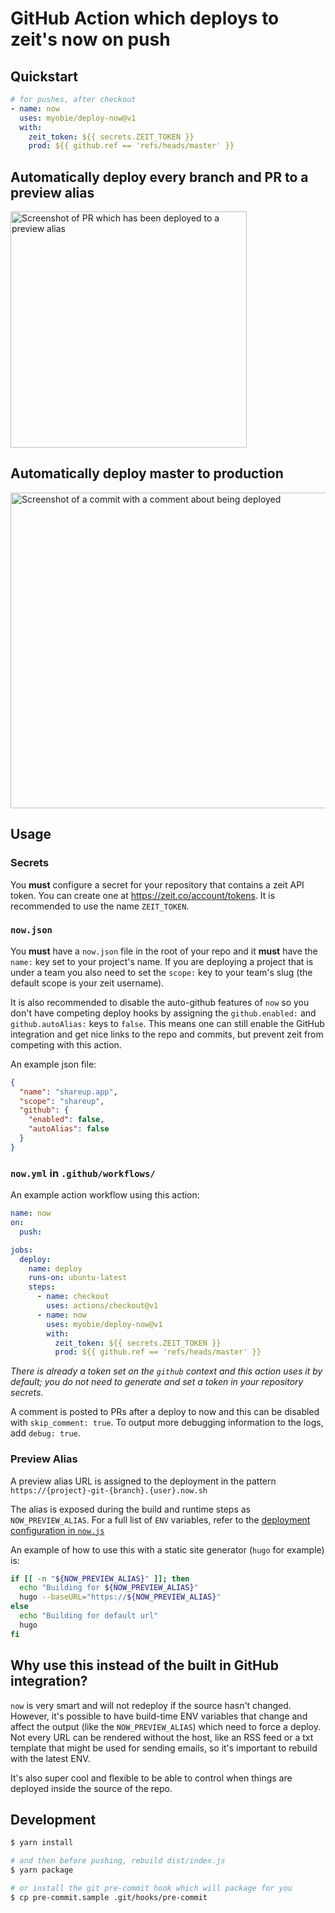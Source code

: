 # GitHub Action which deploys to zeit's now on push

## Quickstart

```yml
# for pushes, after checkout
- name: now
  uses: myobie/deploy-now@v1
  with:
    zeit_token: ${{ secrets.ZEIT_TOKEN }}
    prod: ${{ github.ref == 'refs/heads/master' }}
```

## Automatically deploy every branch and PR to a preview alias

<img width="378" alt="Screenshot of PR which has been deployed to a preview alias" src="https://user-images.githubusercontent.com/179/72175558-b4f50680-33dc-11ea-8ce9-0175790d7c4a.png">

## Automatically deploy master to production

<img width="505" alt="Screenshot of a commit with a comment about being deployed" src="https://user-images.githubusercontent.com/179/72175557-b45c7000-33dc-11ea-9541-7d8a4568381c.png">

## Usage

### Secrets

You **must** configure a secret for your repository that contains a zeit API token. You can create one at <https://zeit.co/account/tokens>. It is recommended to use the name `ZEIT_TOKEN`.

### `now.json`

You **must** have a `now.json` file in the root of your repo and it **must** have the `name:` key set to your project's name. If you are deploying a project that is under a team you also need to set the `scope:` key to your team's slug (the default scope is your zeit username).

It is also recommended to disable the auto-github features of `now` so you don't have competing deploy hooks by assigning the `github.enabled:` and `github.autoAlias:` keys to `false`. This means one can still enable the GitHub integration and get nice links to the repo and commits, but prevent zeit from competing with this action.

An example json file:

```json
{
  "name": "shareup.app",
  "scope": "shareup",
  "github": {
    "enabled": false,
    "autoAlias": false
  }
}
```

### `now.yml` in `.github/workflows/`

An example action workflow using this action:

```yml
name: now
on:
  push:

jobs:
  deploy:
    name: deploy
    runs-on: ubuntu-latest
    steps:
      - name: checkout
        uses: actions/checkout@v1
      - name: now
        uses: myobie/deploy-now@v1
        with:
          zeit_token: ${{ secrets.ZEIT_TOKEN }}
          prod: ${{ github.ref == 'refs/heads/master' }}
```

_There is already a token set on the `github` context and this action uses it by default; you do not need to generate and set a token in your repository secrets._

A comment is posted to PRs after a deploy to now and this can be disabled with `skip_comment: true`. To output more debugging information to the logs, add `debug: true`.

### Preview Alias

A preview alias URL is assigned to the deployment in the pattern `https://{project}-git-{branch}.{user}.now.sh`

The alias is exposed during the build and runtime steps as `NOW_PREVIEW_ALIAS`. For a full list of `ENV` variables, refer to the [deployment configuration in `now.js`](https://github.com/myobie/deploy-now/blob/master/now.js#L166)

An example of how to use this with a static site generator (`hugo` for example) is:

```sh
if [[ -n "${NOW_PREVIEW_ALIAS}" ]]; then
  echo "Building for ${NOW_PREVIEW_ALIAS}"
  hugo --baseURL="https://${NOW_PREVIEW_ALIAS}"
else
  echo "Building for default url"
  hugo
fi
```

## Why use this instead of the built in GitHub integration?

`now` is very smart and will not redeploy if the source hasn't changed. However, it's possible to have build-time ENV variables that change and affect the output (like the `NOW_PREVIEW_ALIAS`) which need to force a deploy. Not every URL can be rendered without the host, like an RSS feed or a txt template that might be used for sending emails, so it's important to rebuild with the latest ENV.

It's also super cool and flexible to be able to control when things are deployed inside the source of the repo.

## Development

```sh
$ yarn install

# and then before pushing, rebuild dist/index.js
$ yarn package

# or install the git pre-commit hook which will package for you
$ cp pre-commit.sample .git/hooks/pre-commit
```
